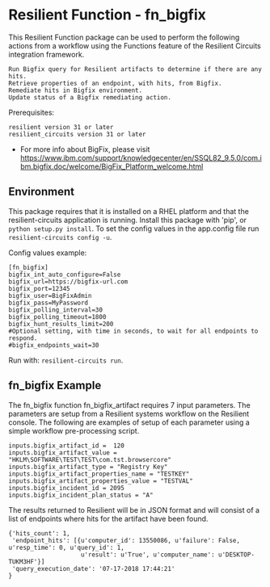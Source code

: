 # Resilient Function - fn_bigfix

This Resilient Function package can be used to perform the following actions from a workflow using the Functions feature of the Resilient
Circuits integration framework.
```
Run Bigfix query for Resilient artifacts to determine if there are any hits.
Retrieve properties of an endpoint, with hits, from Bigfix.
Remediate hits in Bigfix environment.
Update status of a Bigfix remediating action.
```

Prerequisites:
```
resilient version 31 or later
resilient_circuits version 31 or later
```
* For more info about BigFix, please visit https://www.ibm.com/support/knowledgecenter/en/SSQL82_9.5.0/com.ibm.bigfix.doc/welcome/BigFix_Platform_welcome.html


## Environment

This package requires that it is installed on a RHEL platform and that the resilient-circuits application is running.
Install this package with 'pip', or `python setup.py install`.
To set the config values in the app.config file run `resilient-circuits config -u`.

Config values example:
```
[fn_bigfix]
bigfix_int_auto_configure=False
bigfix_url=https://bigfix-url.com
bigfix_port=12345
bigfix_user=BigFixAdmin
bigfix_pass=MyPassword
bigfix_polling_interval=30
bigfix_polling_timeout=1800
bigfix_hunt_results_limit=200
#Optional setting, with time in seconds, to wait for all endpoints to respond. 
#bigfix_endpoints_wait=30
```

Run with: `resilient-circuits run`.

## fn_bigfix Example

The fn_bigfix function fn_bigfix_artifact requires 7 input parameters. The parameters are setup from a
Resilient systems workflow on the Resilient console.
The following are examples of setup of each parameter using a simple workflow pre-processing script.

```
inputs.bigfix_artifact_id =  120
inputs.bigfix_artifact_value = "HKLM\SOFTWARE\TEST\TEST\com.tst.browsercore"
inputs.bigfix_artifact_type = "Registry Key"
inputs.bigfix_artifact_properties_name = "TESTKEY"
inputs.bigfix_artifact_properties_value = "TESTVAL"
inputs.bigfix_incident_id = 2095
inputs.bigfix_incident_plan_status = "A"
```
The results returned to Resilient will be in JSON format and will consist of a list of
endpoints where hits for the artifact have been found.
```
{'hits_count': 1,
 'endpoint_hits': [{u'computer_id': 13550086, u'failure': False, u'resp_time': 0, u'query_id': 1,
                    u'result': u'True', u'computer_name': u'DESKTOP-TUKM3HF'}]
 'query_execution_date': '07-17-2018 17:44:21'
}
```
